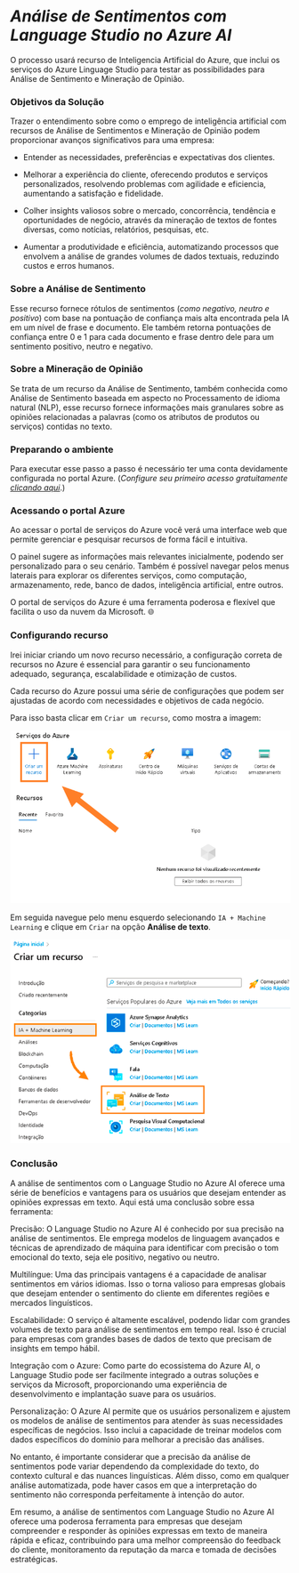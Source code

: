 # *Análise de Sentimentos com Language Studio no Azure AI*

O processo usará recurso de Inteligencia Artificial do Azure, que inclui os serviços do Azure Linguage Studio para testar as possibilidades para Análise de Sentimento e Mineração de Opinião.

### Objetivos da Solução

Trazer o entendimento sobre como o emprego de inteligência artificial com recursos de Análise de Sentimentos e Mineração de Opinião podem proporcionar avanços significativos para uma empresa:

- Entender as necessidades, preferências e expectativas dos clientes.

- Melhorar a experiência do cliente, oferecendo produtos e serviços personalizados, resolvendo problemas com agilidade e eficiencia, aumentando a satisfação e fidelidade.

- Colher insights valiosos sobre o mercado, concorrência, tendência e oportunidades de negócio, através da mineração de textos de fontes diversas, como notícias, relatórios, pesquisas, etc.

- Aumentar a produtividade e eficiência, automatizando processos que envolvem a análise de grandes volumes de dados textuais, reduzindo custos e erros humanos.


### Sobre a Análise de Sentimento

Esse recurso fornece rótulos de sentimentos (*como negativo, neutro e positivo*) com base na pontuação de confiança mais alta encontrada pela IA em um nível de frase e documento. Ele também retorna pontuações de confiança entre 0 e 1 para cada documento e frase dentro dele para um sentimento positivo, neutro e negativo.

### Sobre a Mineração de Opinião

Se trata de um recurso da Análise de Sentimento, também conhecida como Análise de Sentimento baseada em aspecto no Processamento de idioma natural (NLP), esse recurso fornece informações mais granulares sobre as opiniões relacionadas a palavras (como os atributos de produtos ou serviços) contidas no texto.

### Preparando o ambiente

Para executar esse passo a passo é necessário ter uma conta devidamente configurada no portal Azure. (*Configure seu primeiro acesso gratuitamente [clicando aqui](https://azure.microsoft.com/pt-br/free/)*.)

### Acessando o portal Azure

Ao acessar o portal de serviços do Azure você verá uma interface web que permite gerenciar e pesquisar recursos de forma fácil e intuitiva.

O painel sugere as informações mais relevantes inicialmente, podendo ser personalizado para o seu cenário. Também é possível navegar pelos menus laterais para explorar os diferentes serviços, como computação, armazenamento, rede, banco de dados, inteligência artificial, entre outros. 

O portal de serviços do Azure é uma ferramenta poderosa e flexível que facilita o uso da nuvem da Microsoft. 🌐

### Configurando recurso

Irei iniciar criando um novo recurso necessário, a configuração correta de recursos no Azure é essencial para garantir o seu funcionamento adequado, segurança, escalabilidade e otimização de custos.

Cada recurso do Azure possui uma série de configurações que podem ser ajustadas de acordo com necessidades e objetivos de cada negócio. 

Para isso basta clicar em `Criar um recurso`, como mostra a imagem:

![img](prints/print00.png)

Em seguida navegue pelo menu esquerdo selecionando `IA + Machine Learning` e clique em `Criar` na opção **Análise de texto**.

![img](prints/print01.png)

### Conclusão

A análise de sentimentos com o Language Studio no Azure AI oferece uma série de benefícios e vantagens para os usuários que desejam entender as opiniões expressas em texto. Aqui está uma conclusão sobre essa ferramenta:

Precisão: O Language Studio no Azure AI é conhecido por sua precisão na análise de sentimentos. Ele emprega modelos de linguagem avançados e técnicas de aprendizado de máquina para identificar com precisão o tom emocional do texto, seja ele positivo, negativo ou neutro.

Multilíngue: Uma das principais vantagens é a capacidade de analisar sentimentos em vários idiomas. Isso o torna valioso para empresas globais que desejam entender o sentimento do cliente em diferentes regiões e mercados linguísticos.

Escalabilidade: O serviço é altamente escalável, podendo lidar com grandes volumes de texto para análise de sentimentos em tempo real. Isso é crucial para empresas com grandes bases de dados de texto que precisam de insights em tempo hábil.

Integração com o Azure: Como parte do ecossistema do Azure AI, o Language Studio pode ser facilmente integrado a outras soluções e serviços da Microsoft, proporcionando uma experiência de desenvolvimento e implantação suave para os usuários.

Personalização: O Azure AI permite que os usuários personalizem e ajustem os modelos de análise de sentimentos para atender às suas necessidades específicas de negócios. Isso inclui a capacidade de treinar modelos com dados específicos do domínio para melhorar a precisão das análises.

No entanto, é importante considerar que a precisão da análise de sentimentos pode variar dependendo da complexidade do texto, do contexto cultural e das nuances linguísticas. Além disso, como em qualquer análise automatizada, pode haver casos em que a interpretação do sentimento não corresponda perfeitamente à intenção do autor.

Em resumo, a análise de sentimentos com Language Studio no Azure AI oferece uma poderosa ferramenta para empresas que desejam compreender e responder às opiniões expressas em texto de maneira rápida e eficaz, contribuindo para uma melhor compreensão do feedback do cliente, monitoramento da reputação da marca e tomada de decisões estratégicas.





